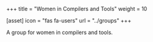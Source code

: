 +++
title = "Women in Compilers and Tools"
weight = 10

[asset]
  icon = "fas fa-users"
  url = "../groups"
+++

A group for women in compilers and tools.
